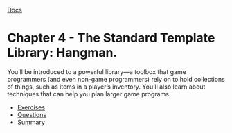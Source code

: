 [Docs](../)
# Chapter 4 - The Standard Template Library: Hangman.

You’ll be introduced to a powerful library—a toolbox that game programmers (and even non-game programmers) rely on to hold collections of things, such as items in a player’s inventory. You’ll also learn about techniques that can help you plan larger game programs.

- [Exercises](Exercises/)
- [Questions](Questions/)
- [Summary](Summary/)
